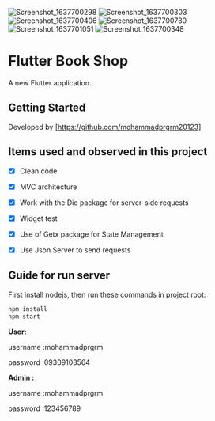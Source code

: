 ![Screenshot_1637700298](https://user-images.githubusercontent.com/39572061/143127744-d613c8dd-9b67-42b8-8a8f-e5d1e26ac7a9.png)
![Screenshot_1637700303](https://user-images.githubusercontent.com/39572061/143127783-071a92ab-a5fb-4895-a6dc-d6eda48708b3.png)
![Screenshot_1637700406](https://user-images.githubusercontent.com/39572061/143127875-ac732b6f-fddc-45bc-af18-79f07863e6a2.png)
![Screenshot_1637700780](https://user-images.githubusercontent.com/39572061/143127878-79f0a465-0bfa-4323-94d5-7aeec42bd758.png)
![Screenshot_1637701051](https://user-images.githubusercontent.com/39572061/143127920-09d45fa9-978e-4883-8cf7-942a3ce06b1d.png)
![Screenshot_1637700348](https://user-images.githubusercontent.com/39572061/143127827-0ae7a619-5544-41fc-930c-ea1232d6863c.png)

# Flutter Book Shop 

A new Flutter application.

## Getting Started

Developed by [https://github.com/mohammadprgrm20123]






## Items used and observed in this project

- [x] Clean code
- [x] MVC architecture
- [x] Work with the Dio package for server-side requests
- [x] Widget test
- [x] Use of Getx package for State Management
- [x] Use Json Server to send requests



## Guide for run server 
First install nodejs, then run these commands in project root: 

```sh
npm install
npm start
```

**User:**

username :mohammadprgrm

password :09309103564




**Admin :**

username :mohammadprgrm 

password :123456789



